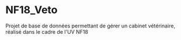 # NF18_Veto
Projet de base de données permettant de gérer un cabinet vétérinaire, réalisé dans le cadre de l'UV NF18
